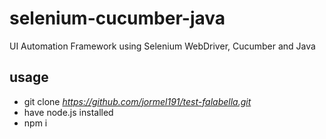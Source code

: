 # selenium-cucumber-java
UI Automation Framework using Selenium WebDriver, Cucumber and Java  

## usage
- git clone *https://github.com/jormel191/test-falabella.git*
- have node.js installed
- npm i
